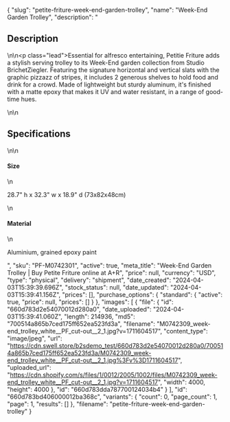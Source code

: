 {
  "slug": "petite-friture-week-end-garden-trolley",
  "name": "Week-End Garden Trolley",
  "description": "<h2>Description</h2>\n<!-- split -->\n<p class=\"lead\">Essential for alfresco entertaining, Petitie Friture adds a stylish serving trolley to its Week-End garden collection from Studio BrichetZiegler. Featuring the signature horizontal and vertical slats with the graphic pizzazz of stripes, it includes 2 generous shelves to hold food and drink for a crowd. Made of lightweight but sturdy aluminum, it's finished with a matte epoxy that makes it UV and water resistant, in a range of good-time hues.</p>\n<!-- split -->\n<h2>Specifications</h2>\n<!-- split -->\n<h4>Size</h4>\n<p>28.7\" h x 32.3\" w x 18.9\" d (73x82x48cm)</p>\n<h4>Material</h4>\n<p>Aluminium, grained epoxy paint</p>",
  "sku": "PF-M0742301",
  "active": true,
  "meta_title": "Week-End Garden Trolley | Buy Petite Friture online at A+R",
  "price": null,
  "currency": "USD",
  "type": "physical",
  "delivery": "shipment",
  "date_created": "2024-04-03T15:39:39.696Z",
  "stock_status": null,
  "date_updated": "2024-04-03T15:39:41.156Z",
  "prices": [],
  "purchase_options": {
    "standard": {
      "active": true,
      "price": null,
      "prices": []
    }
  },
  "images": [
    {
      "file": {
        "id": "660d783d2e54070012d280a0",
        "date_uploaded": "2024-04-03T15:39:41.060Z",
        "length": 214936,
        "md5": "700514a865b7ced175ff652ea523fd3a",
        "filename": "M0742309_week-end_trolley_white__PF_cut-out__2_1.jpg?v=1711604517",
        "content_type": "image/jpeg",
        "url": "https://cdn.swell.store/b2sdemo_test/660d783d2e54070012d280a0/700514a865b7ced175ff652ea523fd3a/M0742309_week-end_trolley_white__PF_cut-out__2_1.jpg%3Fv%3D1711604517",
        "uploaded_url": "https://cdn.shopify.com/s/files/1/0012/2005/1002/files/M0742309_week-end_trolley_white__PF_cut-out__2_1.jpg?v=1711604517",
        "width": 4000,
        "height": 4000
      },
      "id": "660d783dda787700124034b4"
    }
  ],
  "id": "660d783bd406000012ba368c",
  "variants": {
    "count": 0,
    "page_count": 1,
    "page": 1,
    "results": []
  },
  "filename": "petite-friture-week-end-garden-trolley"
}